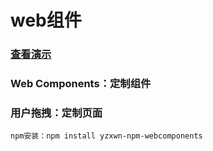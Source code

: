 # web组件

### [查看演示](https://yzxwn.github.io/yzxwn-npm-webcomponents)

### Web Components：定制组件
### 用户拖拽：定制页面

```
npm安装：npm install yzxwn-npm-webcomponents
```